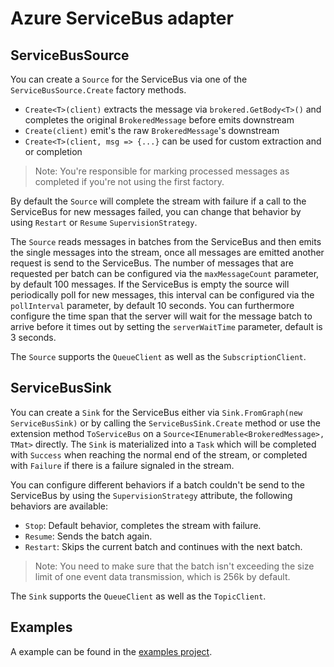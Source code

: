 # Azure ServiceBus adapter


## ServiceBusSource

You can create a `Source` for the ServiceBus via one of the `ServiceBusSource.Create` factory methods. 
 - `Create<T>(client)` extracts the message via `brokered.GetBody<T>()` and completes the original `BrokeredMessage` before emits downstream
 - `Create(client)` emit's the raw `BrokeredMessage`'s downstream
 - `Create<T>(client, msg => {...}` can be used for custom extraction and or completion

> Note: You're responsible for marking processed messages as completed if you're not using the first factory.

By default the `Source` will complete the stream with failure if a call to the ServiceBus for new messages failed, you can change that behavior by using `Restart` or `Resume` `SupervisionStrategy`.

The `Source` reads messages in batches from the ServiceBus and then emits the single messages into the stream, once all messages are emitted another request is send to the ServiceBus. The number of messages that are requested per batch can be configured via the `maxMessageCount` parameter, by default 100 messages.
If the ServiceBus is empty the source will periodically poll for new messages, this interval can be configured via the `pollInterval` parameter, by default 10 seconds.
You can furthermore configure the time span that the server will wait for the message batch to arrive before it times out by setting the `serverWaitTime` parameter, default is 3 seconds.

The `Source` supports the `QueueClient` as well as the `SubscriptionClient`.

## ServiceBusSink

You can create a `Sink` for the ServiceBus either via `Sink.FromGraph(new ServiceBusSink)` or by calling the `ServiceBusSink.Create` method or use the extension method `ToServiceBus` on a `Source<IEnumerable<BrokeredMessage>, TMat>` directly.
The `Sink` is materialized into a `Task` which will be completed with `Success` when reaching the normal end of the stream, or completed with `Failure` if there is a failure signaled in the stream.

You can configure different behaviors if a batch couldn't be send to the ServiceBus by using the `SupervisionStrategy` attribute, the following behaviors are available: 

- `Stop`: Default behavior, completes the stream with failure. 
- `Resume`: Sends the batch again. 
- `Restart`: Skips the current batch and continues with the next batch.  

> Note: You need to make sure that the batch isn't exceeding the size limit of one event data transmission, which is 256k by default.

The `Sink` supports the `QueueClient` as well as the `TopicClient`.

## Examples

A example can be found in the [examples project](https://github.com/Silv3rcircl3/Akka.Streams.Azure/tree/master/src/Akka.Streams.Azure.ServiceBus.Examples).
